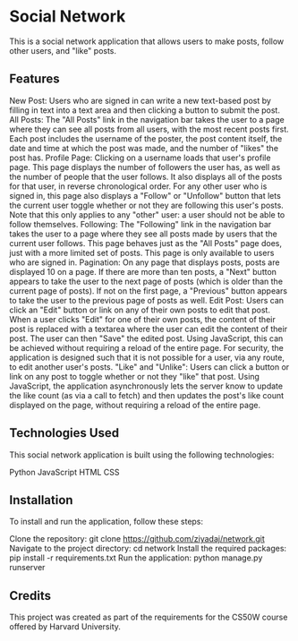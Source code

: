 # Social Network

This is a social network application that allows users to make posts, follow other users, and "like" posts.

## Features

New Post: Users who are signed in can write a new text-based post by filling in text into a text area and then clicking a button to submit the post.
All Posts: The "All Posts" link in the navigation bar takes the user to a page where they can see all posts from all users, with the most recent posts first. Each post includes the username of the poster, the post content itself, the date and time at which the post was made, and the number of "likes" the post has.
Profile Page: Clicking on a username loads that user's profile page. This page displays the number of followers the user has, as well as the number of people that the user follows. It also displays all of the posts for that user, in reverse chronological order. For any other user who is signed in, this page also displays a "Follow" or "Unfollow" button that lets the current user toggle whether or not they are following this user's posts. Note that this only applies to any "other" user: a user should not be able to follow themselves.
Following: The "Following" link in the navigation bar takes the user to a page where they see all posts made by users that the current user follows. This page behaves just as the "All Posts" page does, just with a more limited set of posts. This page is only available to users who are signed in.
Pagination: On any page that displays posts, posts are displayed 10 on a page. If there are more than ten posts, a "Next" button appears to take the user to the next page of posts (which is older than the current page of posts). If not on the first page, a "Previous" button appears to take the user to the previous page of posts as well.
Edit Post: Users can click an "Edit" button or link on any of their own posts to edit that post. When a user clicks "Edit" for one of their own posts, the content of their post is replaced with a textarea where the user can edit the content of their post. The user can then "Save" the edited post. Using JavaScript, this can be achieved without requiring a reload of the entire page. For security, the application is designed such that it is not possible for a user, via any route, to edit another user's posts.
"Like" and "Unlike": Users can click a button or link on any post to toggle whether or not they "like" that post. Using JavaScript, the application asynchronously lets the server know to update the like count (as via a call to fetch) and then updates the post's like count displayed on the page, without requiring a reload of the entire page.

## Technologies Used

This social network application is built using the following technologies:

Python
JavaScript
HTML
CSS

## Installation

To install and run the application, follow these steps:

Clone the repository: git clone https://github.com/ziyadaj/network.git
Navigate to the project directory: cd network
Install the required packages: pip install -r requirements.txt
Run the application: python manage.py runserver

## Credits

This project was created as part of the requirements for the CS50W course offered by Harvard University.
